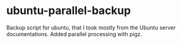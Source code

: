 # ubuntu-parallel-backup
Backup script for ubuntu, that I took mostly from the Ubuntu server documentations. Added parallel processing with pigz.
